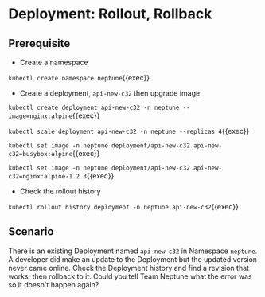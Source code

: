 # Deployment: Rollout, Rollback

## Prerequisite

* Create a namespace

`kubectl create namespace neptune`{{exec}}

* Create a deployment, `api-new-c32` then upgrade image 


`kubectl create deployment api-new-c32 -n neptune --image=nginx:alpine`{{exec}}

`kubectl scale deployment api-new-c32 -n neptune --replicas 4`{{exec}}

`kubectl set image -n neptune deployment/api-new-c32 api-new-c32=busybox:alpine`{{exec}}

`kubectl set image -n neptune deployment/api-new-c32 api-new-c32=nginx:alpine-1.2.3`{{exec}}

* Check the rollout history

`kubectl rollout history deployment -n neptune api-new-c32`{{exec}}

## Scenario

There is an existing Deployment named `api-new-c32` in Namespace `neptune`. A developer did make an update to the Deployment but the updated version never came online. Check the Deployment history and find a revision that works, then rollback to it. Could you tell Team Neptune what the error was so it doesn't happen again?